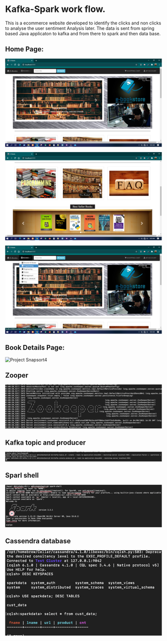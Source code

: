 # Kafka-Spark work flow. 
This is a ecommerce website developed to identify the clicks and non clicks to analyse the user sentiment 
Analysis later. The data is sent from spring based Java applicaton to kafka and from there to spark and then data base.


## Home Page:          

![Project Snapsort1](https://github.com/ShazzAbhishek/Data_Pipeline_Kafka_Spark_Cassandra/blob/main/screensort/ebook1.png) 

![Project Snapsort2](https://github.com/ShazzAbhishek/Data_Pipeline_Kafka_Spark_Cassandra/blob/main/screensort/ebook2.png)

![Project Snapsort3](https://github.com/ShazzAbhishek/Data_Pipeline_Kafka_Spark_Cassandra/blob/main/screensort/ebook3.png)

## Book Details Page:

![Project Snapsort4](https://github.com/foysal-mahmud/E-Commerce/blob/master/screensort/ebook5.png)

## Zooper 
![Project Snapsort5](https://github.com/ShazzAbhishek/Data_Pipeline_Kafka_Spark_Cassandra/blob/main/screensort/starting-zooper.png)

## Kafka topic and producer

![Project Snapsort6](https://github.com/ShazzAbhishek/Data_Pipeline_Kafka_Spark_Cassandra/blob/main/screensort/kafka-topic.png)

## Sparl shell

![Project Snapsort6](https://github.com/ShazzAbhishek/Data_Pipeline_Kafka_Spark_Cassandra/blob/main/screensort/spark.png)


## Cassendra database

![Project Snapsort7](https://github.com/ShazzAbhishek/Data_Pipeline_Kafka_Spark_Cassandra/blob/main/screensort/cassandra%20starting.png)
